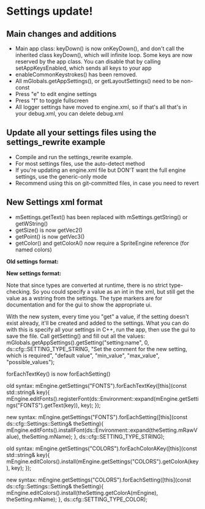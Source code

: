 Settings update!
==================


Main changes and additions
--------------------------

* Main app class: keyDown() is now onKeyDown(), and don't call the inherited class keyDown(), which will infinite loop. Some keys are now reserved by the app class. You can disable that by calling setAppKeysEnabled, which sends all keys to your app
* enableCommonKeystrokes() has been removed. 
* All mGlobals.getAppSettings(), or getLayoutSettings() need to be non-const
* Press "e" to edit engine settings
* Press "f" to toggle fullscreen
* All logger settings have moved to engine.xml, so if that's all that's in your debug.xml, you can delete debug.xml


Update all your settings files using the settings_rewrite example
-----------------------------------------------------------------

* Compile and run the settings_rewrite example.
* For most settings files, use the auto-detect method
* If you're updating an engine.xml file but DON'T want the full engine settings, use the generic-only mode
* Recommend using this on git-committed files, in case you need to revert


New Settings xml format
-----------------------

* mSettings.getText() has been replaced with mSettings.getString() or getWString()
* getSize() is now getVec2()
* getPoint() is now getVec3()
* getColor() and getColorA() now require a SpriteEngine reference (for named colors)

**Old settings format:**
    <text name="some:setting" value="the_actual_thing" />
	<text name="some:bool_setting" value="true" />
	<color name="some:color_setting" r="25" g="14" b="123" />
	<size name="some:vec2_setting" x="123" y="456" />
	<rect name="some:rectangle" l="123" t="0" r="456" b="789" />
	
**New settings format:**
	<setting name="A GUI-only Display Header" value="" type="section_header" />
	<setting name="some:setting" value="the actual thing" type="string" comment="This can explain what the setting does" />
	<setting name="some:bool_setting" value="true" type="bool" comment="Types are converted at runtime" />
	<setting name="some:color_setting" value="pink" type="color" comment="Colors can be names" />
	<setting name="some:color_setting" value="#ffff8c8c" type="color" comment="Or colors can be hex values" />
	<setting name="some:vec2" value="123, 456" type="vec2" comment="Vectors are comma separated with a space" />
	<setting name="some:vec3" value="123, 456, 789" type="vec3" comment="The space between values is important" />
	<setting name="some:rect" value="0, 0, 1920, 1080" type="vec3" comment="Rectangles are always L, T, W, H" />	
	<setting name="Number Values" value="" type="section_header" />
	<setting name="some:float" value="0.1" type="float" comment="Float, int, and double can have min/max values" min_value="0.0" max_value="1.0" />
	<setting name="some:double" value="0.1" type="double" comment="There are also default values, which are for convenience in the gui" min_value="0.0" max_value="1.0" default="0.1"/>
	<setting name="some:int" value="123" type="int" comment="int's are rounded to the nearest value" min_value="0.0" max_value="0" default="1000"/>
	<setting name="some:multi_select" value="choice A" type="string" comment="Seting a list of possible values for multi-select in the gui" possibles="choice A, choice B, choice C" default="choice A"/>
	
Note that since types are converted at runtime, there is no strict type-checking. So you could specify a value as an int in the xml, but still get the value as a wstring from the settings. The type markers are for documentation and for the gui to show the appropriate ui.

With the new system, every time you "get" a value, if the setting doesn't exist already, it'll be created and added to the settings. What you can do with this is specify all your settings in C++, run the app, then use the gui to save the file. Call getSetting() and fill out all the values:
	mGlobals.getAppSettings().getSetting("setting:name", 0, ds::cfg::SETTING_TYPE_STRING, "Set the comment for the new setting, which is required", "default value", "min_value", "max_value", "possible_values");



forEachTextKey() is now forEachSetting()

old syntax:
    mEngine.getSettings("FONTS").forEachTextKey([this](const std::string& key){
        mEngine.editFonts().registerFont(ds::Environment::expand(mEngine.getSettings("FONTS").getText(key)), key);
    });

new syntax:
    mEngine.getSettings("FONTS").forEachSetting([this](const ds::cfg::Settings::Setting& theSetting){
        mEngine.editFonts().installFont(ds::Environment::expand(theSetting.mRawValue), theSetting.mName);
    }, ds::cfg::SETTING_TYPE_STRING);
	
	
old syntax:
    mEngine.getSettings("COLORS").forEachColorAKey([this](const std::string& key){
        mEngine.editColors().install(mEngine.getSettings("COLORS").getColorA(key), key);
    });
	
new syntax:
    mEngine.getSettings("COLORS").forEachSetting([this](const ds::cfg::Settings::Setting& theSetting){
        mEngine.editColors().install(theSetting.getColorA(mEngine), theSetting.mName);
    }, ds::cfg::SETTING_TYPE_COLOR);